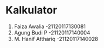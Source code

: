 # Kalkulator
1. Faiza Awalia       -21120117130081
2. Agung Budi P       -21120117140004
3. M. Hanif Atthariq  -21120117140028
